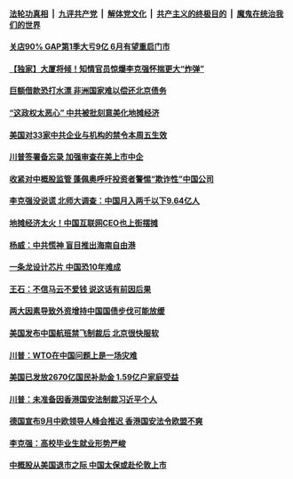

####  [法轮功真相](../../../../basic/blob/master/README.md?t=06051901) &nbsp;|&nbsp; [九评共产党](../../../../9ping.md/blob/master/README.md?t=06051901) &nbsp;|&nbsp; [解体党文化](../../../../jtdwh.md/blob/master/README.md?t=06051901)  &nbsp;|&nbsp; [共产主义的终极目的](../../../../gczydzjmd.md/blob/master/README.md?t=06051901) &nbsp;|&nbsp; [魔鬼在统治我们的世界](../../../../mgztzwmdsj.md/blob/master/README.md?t=06051901) 

#### [关店90% GAP第1季大亏9亿 6月有望重启门市 ](../pages/soh7/386878.md?t=06051901) 
#### [【独家】大厦将倾！知情官员惊爆李克强怀揣更大“炸弹”](../pages/soh7/386833.md?t=06051901) 
#### [巨额借款恐打水漂 非洲国家难以偿还北京债务](../pages/soh7/386785.md?t=06051901) 
#### [“这政权太恶心” 中共被批刻意美化地摊经济](../pages/soh7/386767.md?t=06051901) 
#### [美国对33家中共企业与机构的禁令本周五生效](../pages/soh7/386773.md?t=06051901) 
#### [川普签署备忘录 加强审查在美上市中企](../pages/soh7/386746.md?t=06051901) 
#### [收紧对中概股监管 蓬佩奥呼吁投资者警惕“欺诈性”中国公司](../pages/soh7/386752.md?t=06051901) 
#### [李克强没说谎 北师大调查：中国月入两千以下9.64亿人](../pages/soh7/386611.md?t=06051901) 
#### [地摊经济太火！中国互联网CEO也上街摆摊](../pages/soh7/386599.md?t=06051901) 
#### [杨威：中共慌神 盲目推出海南自由港](../pages/soh7/386644.md?t=06051901) 
#### [一条龙设计芯片 中国恐10年难成](../pages/soh7/386590.md?t=06051901) 
#### [王石：不信马云不爱钱 说这话有前因后果](../pages/soh7/386617.md?t=06051901) 
#### [两大因素导致外资增持中国国债步伐可能放缓](../pages/soh7/386620.md?t=06051901) 
#### [美国发布中国航班禁飞制裁后 北京很快服软](../pages/soh7/386572.md?t=06051901) 
#### [川普：WTO在中国问题上是一场灾难](../pages/soh7/386257.md?t=06051901) 
#### [美国已发放2670亿国民补助金 1.59亿户家庭受益](../pages/soh7/386296.md?t=06051901) 
#### [川普：未准备因香港国安法制裁习近平个人](../pages/soh7/386185.md?t=06051901) 
#### [德国宣布9月中欧领导人峰会推迟 香港国安法令欧盟不爽](../pages/soh7/386164.md?t=06051901) 
#### [李克强：高校毕业生就业形势严峻](../pages/soh7/386122.md?t=06051901) 
#### [中概股从美国退市之际  中国太保或赴伦敦上市](../pages/soh7/386128.md?t=06051901) 
